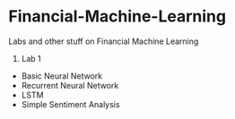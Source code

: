 # Financial-Machine-Learning
Labs and other stuff on Financial Machine Learning
1. Lab 1
- Basic Neural Network
- Recurrent Neural Network
- LSTM
- Simple Sentiment Analysis
